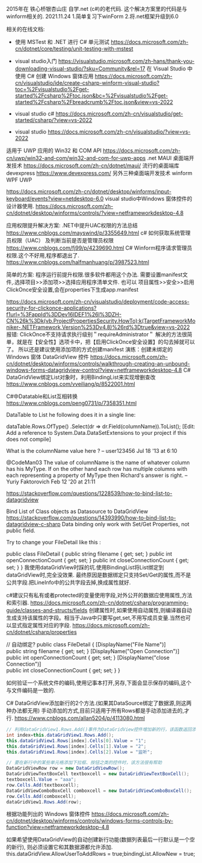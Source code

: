 2015年在 铁心桥银杏山庄 自学.net (c#)的老代码.
这个解决方案里的代码是与winform相关的.
2021.11.24
1.简单复习下winForm
2.将.net框架升级到6.0

相关的在线文档:
+ 使用 MSTest 和 .NET 进行 C# 单元测试
https://docs.microsoft.com/zh-cn/dotnet/core/testing/unit-testing-with-mstest
+ visual studio入门
https://visualstudio.microsoft.com/zh-hans/thank-you-downloading-visual-studio/?sku=Community&rel=17
在 Visual Studio 中使用 C# 创建 Windows 窗体应用
https://docs.microsoft.com/zh-cn/visualstudio/ide/create-csharp-winform-visual-studio?toc=%2Fvisualstudio%2Fget-started%2Fcsharp%2Ftoc.json&bc=%2Fvisualstudio%2Fget-started%2Fcsharp%2Fbreadcrumb%2Ftoc.json&view=vs-2022

+ visual studio c#
https://docs.microsoft.com/zh-cn/visualstudio/get-started/csharp/?view=vs-2022
+ visual studio
https://docs.microsoft.com/zh-cn/visualstudio/?view=vs-2022

适用于 UWP 应用的 Win32 和 COM API
https://docs.microsoft.com/zh-cn/uwp/win32-and-com/win32-and-com-for-uwp-apps
.net MAUI 桌面端开发技术
https://docs.microsoft.com/zh-cn/dotnet/maui/
流行的桌面端库
devexpress
https://www.devexpress.com/
另外三种桌面端开发技术
winform
WPF
UWP

https://docs.microsoft.com/zh-cn/dotnet/desktop/winforms/input-keyboard/events?view=netdesktop-6.0
visual studio中Windows 窗体控件的设计器使用.
https://docs.microsoft.com/zh-cn/dotnet/desktop/winforms/controls/?view=netframeworkdesktop-4.8

应用权限提升解决方案:
.NET中提升UAC权限的方法总结
https://www.cnblogs.com/mayswind/p/3355649.html
c# 如何获取系统管理员权限（UAC） 及判断当前是否是管理员权限
https://www.cnblogs.com/fj99/p/4239690.html
C# Winform程序请求管理员权限.这个不好用,程序都退出了.
https://www.cnblogs.com/halfmanhuang/p/3987523.html

简单的方案:
程序运行前提升权限.很多软件都用这个办法.
需要设置manifest文件,.选择项目>>添加项>>选择应用程序清单文件.
也可以
项目属性>>安全>>启用ClickOnce安全设置,会在properties下生成app.manifest

https://docs.microsoft.com/zh-cn/visualstudio/deployment/code-access-security-for-clickonce-applications?f1url=%3FappId%3DDev16IDEF1%26l%3DZH-CN%26k%3Dk(vb.ProjectPropertiesSecurity.HowTo);k(TargetFrameworkMoniker-.NETFramework,Version%253Dv4.8)%26rd%3Dtrue&view=vs-2022
报错:
ClickOnce不支持请求执行级别＂requireAdministrator＂
解决的方法很简单，就是在【安全性】选项卡中，把【启用ClickOnce安全设置】的勾去掉就可以了。
所以还是建议使用添加项的方式创建manifest
演练：创建未绑定的 Windows 窗体 DataGridView 控件
https://docs.microsoft.com/zh-cn/dotnet/desktop/winforms/controls/walkthrough-creating-an-unbound-windows-forms-datagridview-control?view=netframeworkdesktop-4.8
C# DataGridView绑定List对象时，利用BindingList来实现增删查改
https://www.cnblogs.com/vveiliang/p/8522001.html

C#中Datatable和List互相转换
https://www.cnblogs.com/peng0731/p/7358351.html

DataTable to List
he following does it in a single line:

dataTable.Rows.OfType<DataRow>()
    .Select(dr => dr.Field<MyType>(columnName)).ToList();
[Edit: Add a reference to System.Data.DataSetExtensions to your project if this does not compile]

What is the columnName value here ? – 
user123456
 Jul 18 '13 at 6:10

@CodeMan03 The value of columnName is the name of whatever column has his MyType. If on the other hand each row has multiple columns with each representing a property of MyType then Richard's answer is right. – 
Yuriy Faktorovich
 Feb 12 '20 at 21:11

 https://stackoverflow.com/questions/1228539/how-to-bind-list-to-datagridview

 Bind List of Class objects as Datasource to DataGridView
 https://stackoverflow.com/questions/14393990/how-to-bind-list-to-datagridview-c-sharp
 Data binding only work with Set/Get Properties, not public field.

Try to change your FileDetail like this :

public class FileDetail
{
    public  string filename { get; set; }
    public int openConnectionCount { get; set; }
    public int closeConnectionCount { get; set; }
}
 我使用dataGridView时踩的坑.使用BindingList将List绑定到dataGridView时,完全没效果.
 最终原因是数据绑定只支持Set/Get的属性,而不是公共字段.把LineInfo中的公共字段去掉,换成属性就好.

 c#建议只有私有或者protected的变量使用字段,对外公开的数据应使用属性,方法和索引器.
 https://docs.microsoft.com/zh-cn/dotnet/csharp/programming-guide/classes-and-structs/fields
 创建属性时,如果使用自动属性,则编译器自动生成支持该属性的字段。相当于Java中只要写get,set,不用写成员变量.当然也可以显式指定属性对应的字段.
 https://docs.microsoft.com/zh-cn/dotnet/csharp/properties

 // 自动绑定?
 public class FileDetail
{
    [DisplayName("File Name")]    
    public  string filename { get; set; }
    [DisplayName("Open Connection")]    
    public int openConnectionCount { get; set; }
    [DisplayName("close Connection")]    
    public int closeConnectionCount { get; set; }
}

如何验证一个系统文件的编码,使用记事本打开,另存,下面会显示保存的编码,这个与文件编码是一致的.

C# DataGridView添加新行的2个方法.(如果其DataSource绑定了数据源,则这两种办法都无用)
手动添加的方式,目前只适用于所有Rows都是手动添加进去的,才行.
https://www.cnblogs.com/allan5204/p/4113080.html
```c#
// 利用dataGridView1.Rows.Add()事件为DataGridView控件增加新的行，该函数返回添加新行的索引号，即新行的行号，然后可以通过该索引号操作该行的各个单元格
int index=this.dataGridView1.Rows.Add();
this.dataGridView1.Rows[index].Cells[0].Value = "1"; 
this.dataGridView1.Rows[index].Cells[1].Value = "2"; 
this.dataGridView1.Rows[index].Cells[2].Value = "监听";
```

```c#
// 要在新行中的某些单元格添加下拉框、按钮之类的控件时，该方法很有帮助
DataGridViewRow row = new DataGridViewRow();
DataGridViewTextBoxCell textboxcell = new DataGridViewTextBoxCell();
textboxcell.Value = "aaa";
row.Cells.Add(textboxcell);
DataGridViewComboBoxCell comboxcell = new DataGridViewComboBoxCell();
row.Cells.Add(comboxcell);
dataGridView1.Rows.Add(row);
```

根据功能列出的 Windows 窗体控件
https://docs.microsoft.com/zh-cn/dotnet/desktop/winforms/controls/windows-forms-controls-by-function?view=netframeworkdesktop-4.8

 如果希望使用DataGridView的自动创建新行功能(数据列表最后一行默认是一个空的新行),
            则必须设置它和其数据源都允许添加.
            this.dataGridView.AllowUserToAddRows = true;bindingList.AllowNew = true;